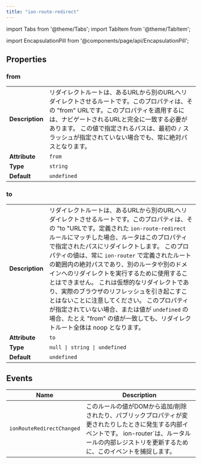 ```yaml
---
title: "ion-route-redirect"
---
```

import Tabs from '@theme/Tabs';
import TabItem from '@theme/TabItem';

<head>
  <title>ion-route-redirect Plugin: Redirect 'from' a URL 'to' Another URL</title>
  <meta name="description" content="ion-route-redirect is used with as a direct child of an ion-router and redirects 'from' a URL 'to' another URL. Read to learn about the route redirect plugin." />
</head>

import EncapsulationPill from '@components/page/api/EncapsulationPill';




  
## Properties


### from

| | |
| --- | --- |
| **Description** | リダイレクトルートは、あるURLから別のURLへリダイレクトさせるルートです。このプロパティは、その "from" URLです。このプロパティを適用するには、ナビゲートされるURLと完全に一致する必要があります。  この値で指定されるパスは、最初の `/` スラッシュが指定されていない場合でも、常に絶対パスとなります。 |
| **Attribute** | `from` |
| **Type** | `string` |
| **Default** | `undefined` |



### to

| | |
| --- | --- |
| **Description** | リダイレクトルートは、あるURLから別のURLへリダイレクトさせるルートです。このプロパティは、その "to "URLです。定義された `ion-route-redirect` ルールにマッチした場合、ルータはこのプロパティで指定されたパスにリダイレクトします。  このプロパティの値は、常に `ion-router` で定義されたルートの範囲内の絶対パスであり、別のルータや別のドメインへのリダイレクトを実行するために使用することはできません。  これは仮想的なリダイレクトであり、実際のブラウザのリフレッシュを引き起こすことはないことに注意してください。  このプロパティが指定されていない場合、または値が `undefined` の場合、たとえ "from" の値が一致しても、リダイレクトルート全体は noop となります。 |
| **Attribute** | `to` |
| **Type** | `null \| string \| undefined` |
| **Default** | `undefined` |



## Events

| Name | Description |
| --- | --- |
| `ionRouteRedirectChanged` | このルールの値がDOMから追加/削除されたり、パブリックプロパティが変更されたりしたときに発生する内部イベントです。  ion-router`は、ルータルールの内部レジストリを更新するために、このイベントを捕捉します。 |

